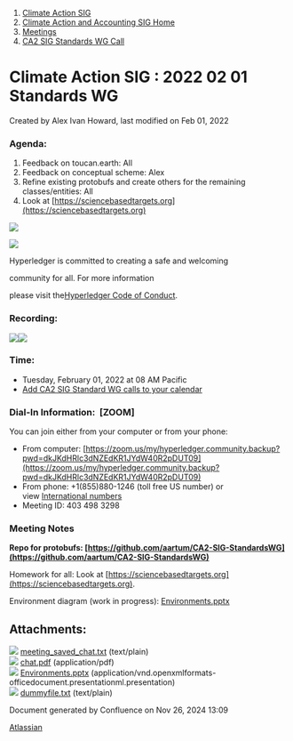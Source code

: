 1. [Climate Action SIG](index.html)
2. [Climate Action and Accounting SIG Home](Climate-Action-and-Accounting-SIG-Home_19005445.html)
3. [Meetings](Meetings_19005583.html)
4. [CA2 SIG Standards WG Call](CA2-SIG-Standards-WG-Call_19007176.html)

# Climate Action SIG : 2022 02 01 Standards WG

Created by Alex Ivan Howard, last modified on Feb 01, 2022

### Agenda:

1. Feedback on toucan.earth: All
2. Feedback on conceptual scheme: Alex
3. Refine existing protobufs and create others for the remaining classes/entities: All
4. Look at [https://sciencebasedtargets.org](https://sciencebasedtargets.org)

![](https://wiki.hyperledger.org/download/attachments/29034696/Antitrustnotice.png?version=1&modificationDate=1581695654000&api=v2)

![](https://wiki.hyperledger.org/download/attachments/2392771/welcome.png?version=2&modificationDate=1572450107000&api=v2)

Hyperledger is committed to creating a safe and welcoming

community for all. For more information

please visit the[Hyperledger Code of Conduct](https://lf-hyperledger.atlassian.net/wiki/display/HYP/Hyperledger+Code+of+Conduct).

### Recording:

![](plugins/servlet/confluence/placeholder/unknown-attachment)[![](attachments/thumbnails/19008813/19008830)](attachments/19008813/19008830.pdf)

### **Time:**

- Tuesday, February 01, 2022 at 08 AM Pacific
- [Add CA2 SIG Standard WG calls to your calendar](https://lists.hyperledger.org/g/climate-sig/ics/invite.ics?repeatid=36679)

### **Dial-In Information:  \[ZOOM]**

You can join either from your computer or from your phone:

- From computer: [https://zoom.us/my/hyperledger.community.backup?pwd=dkJKdHRlc3dNZEdKR1JYdW40R2pDUT09](https://zoom.us/my/hyperledger.community.backup?pwd=dkJKdHRlc3dNZEdKR1JYdW40R2pDUT09)
- From phone: +1(855)880-1246 (toll free US number) or view [International numbers](https://zoom.us/u/bAaJoyznp)
- Meeting ID: 403 498 3298

### **Meeting Notes**

**Repo for protobufs: [https://github.com/aartum/CA2-SIG-StandardsWG](https://github.com/aartum/CA2-SIG-StandardsWG)**

Homework for all: Look at [https://sciencebasedtargets.org](https://sciencebasedtargets.org).

Environment diagram (work in progress): [Environments.pptx](attachments/19008813/19008831.pptx)

## Attachments:

![](images/icons/bullet_blue.gif) [meeting\_saved\_chat.txt](attachments/19008813/19008828.txt) (text/plain)  
![](images/icons/bullet_blue.gif) [chat.pdf](attachments/19008813/19008830.pdf) (application/pdf)  
![](images/icons/bullet_blue.gif) [Environments.pptx](attachments/19008813/19008831.pptx) (application/vnd.openxmlformats-officedocument.presentationml.presentation)  
![](images/icons/bullet_blue.gif) [dummyfile.txt](attachments/19008813/19008829.txt) (text/plain)

Document generated by Confluence on Nov 26, 2024 13:09

[Atlassian](http://www.atlassian.com/)

